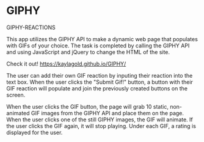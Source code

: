 # GIPHY

GIPHY-REACTIONS 

This app utilizes the GIPHY API to make a dynamic web page that populates with GIFs of your choice.
The task is completed by calling the GIPHY API and using JavaScript and jQuery to change the HTML of the site.

Check it out! https://kaylagold.github.io/GIPHY/

The user can add their own GIF reaction by inputing their reaction into the text box. When the user clicks the "Submit Gif!" button,
a button with their GIF reaction will populate and join the previously created buttons on the screen.

When the user clicks the GIF button, the page will grab 10 static, non-animated GIF images from the GIPHY API and place them on the page.
When the user clicks one of the still GIPHY images, the GIF will animate. If the user clicks the GIF again, it will stop playing.
Under each GIF, a rating is displayed for the user.
